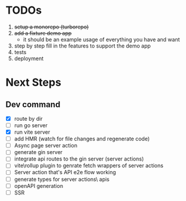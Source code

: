 # TODOs

1. ~~setup a monorepo (turborepo)~~
2. ~~add a fixture demo app~~
   - it should be an example usage of everything you have and want
3. step by step fill in the features to support the demo app
4. tests
5. deployment

# Next Steps

## Dev command

- [x] route by dir
- [ ] run go server
- [x] run vite server
- [ ] add HMR (watch for file changes and regenerate code)
- [ ] Async page server action
- [ ] generate gin server
- [ ] integrate api routes to the gin server (server actions)
- [ ] vite\rollup plugin to genrate fetch wrappers of server actions
- [ ] Server action that's API e2e flow working
- [ ] generate types for server actions\ apis
- [ ] openAPI generation
- [ ] SSR
